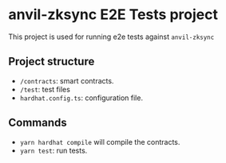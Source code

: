 # anvil-zksync E2E Tests project

This project is used for running e2e tests against `anvil-zksync`

## Project structure

- `/contracts`: smart contracts.
- `/test`: test files
- `hardhat.config.ts`: configuration file.

## Commands

- `yarn hardhat compile` will compile the contracts.
- `yarn test`: run tests.
